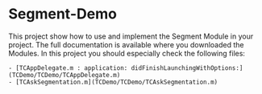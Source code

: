# Segment-Demo

This project show how to use and implement the Segment Module in your project. The full documentation is available where you downloaded the Modules.
In this project you should especially check the following files:

	- [TCAppDelegate.m : application: didFinishLaunchingWithOptions:](TCDemo/TCDemo/TCAppDelegate.m)
	- [TCAskSegmentation.m](TCDemo/TCDemo/TCAskSegmentation.m)


